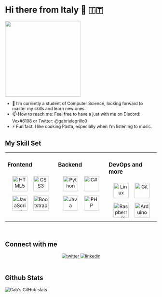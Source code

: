 <style>
  i {
    color: white;
    font-size: 500%;
  }
</style>
<link rel="stylesheet" href="https://cdn.jsdelivr.net/gh/devicons/devicon@v2.15.1/devicon.min.css">
          
# Hi there from Italy 👋 :it:

<img src="https://i.giphy.com/media/KPWe0UMX3SoTPCxMzx/giphy.webp" alt="" width="250"/>

- 🌱 I’m currently a student of Computer Science, looking forward to master my skills and learn new ones.
- 📫 How to reach me: Feel free to have a just with me on Discord: Vex#6108 or Twitter: @gabrielegrillo0
- ⚡ Fun fact: I like cooking Pasta, especially when I'm listening to music.

## My Skill Set  
<table><tr><td valign="top" width="33%">



### Frontend  
<div align="center">  
<a href="https://en.wikipedia.org/wiki/HTML5" target="_blank"><img style="margin: 5%" src="https://cdn.jsdelivr.net/gh/devicons/devicon/icons/html5/html5-original.svg" alt="HTML5" height="50" /></a>  
<a href="https://www.w3schools.com/css/" target="_blank"><img style="margin: 5%" src="https://cdn.jsdelivr.net/gh/devicons/devicon/icons/css3/css3-original.svg" alt="CSS3" height="50" /></a>  
<a href="https://www.javascript.com/" target="_blank"><img style="margin: 5%" src="https://cdn.jsdelivr.net/gh/devicons/devicon/icons/javascript/javascript-original.svg" alt="JavaScript" height="50" /></a>  
<a href="https://getbootstrap.com/docs/3.4/javascript/" target="_blank"><img style="margin: 5%" src="https://cdn.jsdelivr.net/gh/devicons/devicon/icons/bootstrap/bootstrap-original.svg" alt="Bootstrap" height="50" /></a>  
</div>

</td><td valign="top" width="33%">



### Backend  
<div align="center">  
<a href="https://www.python.org/" target="_blank"><img style="margin: 5%" src="https://cdn.jsdelivr.net/gh/devicons/devicon/icons/python/python-original.svg" alt="Python" height="50" /></a>  
<a href="https://docs.microsoft.com/en-us/dotnet/csharp/" target="_blank"><img style="margin: 5%" src="https://upload.wikimedia.org/wikipedia/commons/b/bd/Logo_C_sharp.svg" alt="C#" height="50" /></a>
<a href=''><i class="devicon-microsoftsqlserver-plain-wordmark"></i></a>
<a href="https://www.java.com" target="_blank"><img style="margin: 5%" src="https://cdn.jsdelivr.net/gh/devicons/devicon/icons/java/java-original.svg" alt="Java" height="50" /></a>
<a href="https://www.php.net/" target="_blank"><img style="margin: 5%" src="https://cdn.jsdelivr.net/gh/devicons/devicon/icons/php/php-plain.svg" alt="PHP" height="50" /></a>  
</div>

</td><td valign="top" width="33%">



### DevOps and more  
<div align="center">  
<a href="https://www.linux.org/" target="_blank"><img style="margin: 5%" src="https://cdn.jsdelivr.net/gh/devicons/devicon/icons/linux/linux-original.svg" alt="Linux" height="50" /></a>  
<a href="https://git-scm.com/" target="_blank"><img style="margin: 5%" src="https://cdn.jsdelivr.net/gh/devicons/devicon/icons/git/git-original.svg" alt="Git" height="50" /></a>  
<a href="https://www.gnu.org/software/bash/" target="_blank"><i class="devicon-bash-plain"></i></a>  
<a href="https://www.raspberrypi.org/" target="_blank"><img style="margin: 5%" src="https://cdn.jsdelivr.net/gh/devicons/devicon/icons/raspberrypi/raspberrypi-original.svg" alt="Raspberry Pi" height="50" /></a>  
<a href="https://www.arduino.cc/" target="_blank"><img style="margin: 5%" src="https://cdn.jsdelivr.net/gh/devicons/devicon/icons/arduino/arduino-original-wordmark.svg" alt="Arduino" height="50" /></a>  
</div>

</td></tr></table>  

<br/>  


## Connect with me  
<div align="center">
  <a href="https://twitter.com/gabrielegrillo0" target="_blank">
  <img src=https://img.shields.io/badge/twitter-%2300acee.svg?&style=for-the-badge&logo=twitter&logoColor=white alt=twitter style="margin-bottom: 5px;" />
</a>
<a href="https://linkedin.com/in/gabrielegrillo03" target="_blank">
<img src=https://img.shields.io/badge/linkedin-%231E77B5.svg?&style=for-the-badge&logo=linkedin&logoColor=white alt=linkedin style="margin-bottom: 5px;" />
</a>  
</div>  
  

<br/>  


## Github Stats  

![Gab's GitHub stats](https://github-readme-stats.vercel.app/api?username=gabrielegrillo&count_private=true&theme=dark&show_icons=true)


<img src="https://komarev.com/ghpvc/?username=gabrielegrillo&style=flat-square&color=blue" alt=""/>
